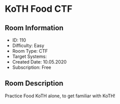 ﻿# KoTH Food CTF

## Room Information
- ID: 110
- Difficulty: Easy
- Room Type: CTF
- Target Systems: 
- Created Date: 10.05.2020
- Subscription: Free

## Room Description
Practice Food KoTH alone, to get familiar with KoTH!
